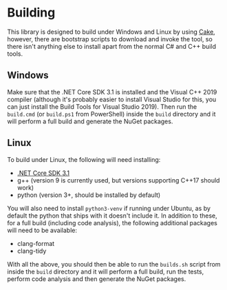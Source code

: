 # Building

This library is designed to build under Windows and Linux by using
[Cake](https://cakebuild.net/), however, there are bootstrap scripts to download
and invoke the tool, so there isn't anything else to install apart from the
normal C# and C++ build tools.

## Windows

Make sure that the .NET Core SDK 3.1 is installed and the Visual C++ 2019
compiler (although it's probably easier to install Visual Studio for this,
you can just install the Build Tools for Visual Studio 2019). Then run the
`build.cmd` (or `build.ps1` from PowerShell) inside the `build` directory and
it will perform a full build and generate the NuGet packages.

## Linux

To build under Linux, the following will need installing:

+ [.NET Core SDK 3.1](https://docs.microsoft.com/en-gb/dotnet/core/install/linux)
+ g++ (version 9 is currently used, but versions supporting C++17 should work)
+ python (version 3+, should be installed by default)

You will also need to install `python3-venv` if running under Ubuntu, as by
default the python that ships with it doesn't include it. In addition to these,
for a full build (including code analysis), the following additional packages
will need to be available:

+ clang-format
+ clang-tidy

With all the above, you should then be able to run the `builds.sh` script from
inside the `build` directory and it will perform a full build, run the tests,
perform code analysis and then generate the NuGet packages.
